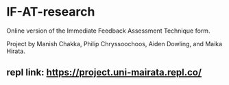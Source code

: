 # IF-AT-research
Online version of the Immediate Feedback Assessment Technique form.

Project by Manish Chakka, Philip Chryssoochoos, Aiden Dowling, and Maika Hirata.

## repl link: https://project.uni-mairata.repl.co/
